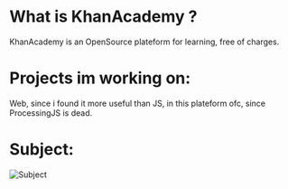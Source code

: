 # What is KhanAcademy ?
KhanAcademy is an OpenSource plateform for learning, free of charges.

# Projects im working on:
Web, since i found it more useful than JS, in this plateform ofc, since ProcessingJS is dead.

# Subject:
![Subject](https://github.com/Alaamimi/Web-Projects-on-KhanAcademy/blob/master/Travel-Web-Page/Src/Screenshot_2020-10-31_02-09-19.png)
